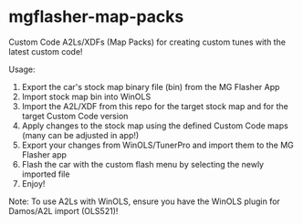 # mgflasher-map-packs
Custom Code A2Ls/XDFs (Map Packs) for creating custom tunes with the latest custom code!

Usage:
1. Export the car's stock map binary file (bin) from the MG Flasher App
2. Import stock map bin into WinOLS
3. Import the A2L/XDF from this repo for the target stock map and for the target Custom Code version
4. Apply changes to the stock map using the defined Custom Code maps (many can be adjusted in app!)
5. Export your changes from WinOLS/TunerPro and import them to the MG Flasher app
6. Flash the car with the custom flash menu by selecting the newly imported file
7. Enjoy!

Note:
To use A2Ls with WinOLS, ensure you have the WinOLS plugin for Damos/A2L import (OLS521)!